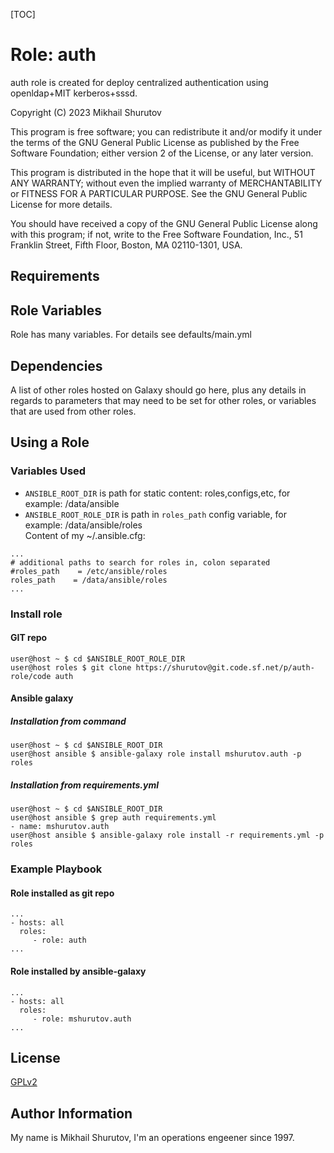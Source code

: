 [TOC]

Role: auth
==========

auth role is created for deploy centralized authentication using openldap+MIT kerberos+sssd.

Copyright (C) 2023  Mikhail Shurutov

This program is free software; you can redistribute it and/or
modify it under the terms of the GNU General Public License
as published by the Free Software Foundation; either version 2
of the License, or any later version.

This program is distributed in the hope that it will be useful,
but WITHOUT ANY WARRANTY; without even the implied warranty of
MERCHANTABILITY or FITNESS FOR A PARTICULAR PURPOSE.  See the
GNU General Public License for more details.

You should have received a copy of the GNU General Public License
along with this program; if not, write to the Free Software
Foundation, Inc., 51 Franklin Street, Fifth Floor, Boston, MA  02110-1301, USA.

Requirements
------------

Role Variables
--------------

Role has many variables. For details see defaults/main.yml

Dependencies
------------

A list of other roles hosted on Galaxy should go here, plus any details in regards to parameters that may need to be set for other roles, or variables that are used from other roles.

Using a Role
----------------

### Variables Used

* `ANSIBLE_ROOT_DIR` is path for static content: roles,configs,etc, for example: /data/ansible
* `ANSIBLE_ROOT_ROLE_DIR` is path in `roles_path` config variable, for example: /data/ansible/roles  
Content of my ~/.ansible.cfg:

```
...
# additional paths to search for roles in, colon separated
#roles_path    = /etc/ansible/roles
roles_path    = /data/ansible/roles
...
```

### Install role
#### GIT repo

    user@host ~ $ cd $ANSIBLE_ROOT_ROLE_DIR
    user@host roles $ git clone https://shurutov@git.code.sf.net/p/auth-role/code auth

#### Ansible galaxy
##### Installation from command

    user@host ~ $ cd $ANSIBLE_ROOT_DIR
    user@host ansible $ ansible-galaxy role install mshurutov.auth -p roles

##### Installation from requirements.yml

    user@host ~ $ cd $ANSIBLE_ROOT_DIR
    user@host ansible $ grep auth requirements.yml
    - name: mshurutov.auth
    user@host ansible $ ansible-galaxy role install -r requirements.yml -p roles

### Example Playbook

#### Role installed as git repo

    ...
    - hosts: all
      roles:
         - role: auth
    ...

#### Role installed by ansible-galaxy

    ...
    - hosts: all
      roles:
         - role: mshurutov.auth
    ...

License
-------

[GPLv2](https://www.gnu.org/licenses/old-licenses/gpl-2.0.txt)

Author Information
------------------

My name is Mikhail Shurutov, I'm an operations engeener since 1997.
